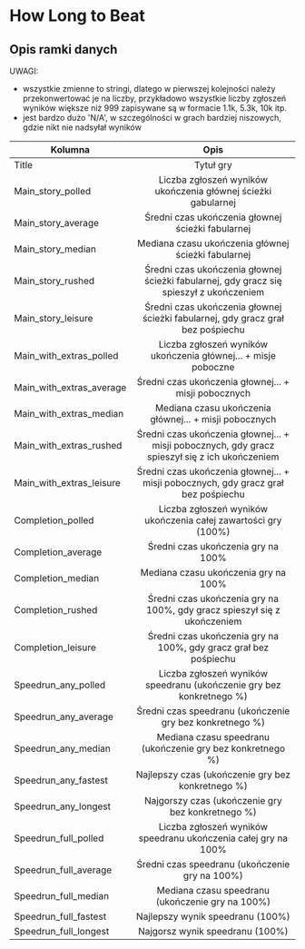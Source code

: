 # How Long to Beat
## Opis ramki danych

UWAGI:
- wszystkie zmienne to stringi, dlatego w pierwszej kolejności należy przekonwertować je na liczby, przykładowo wszystkie liczby zgłoszeń wyników większe niż 999 zapisywane są w formacie 1.1k, 5.3k, 10k itp.
- jest bardzo dużo 'N/A', w szczególności w grach bardziej niszowych, gdzie nikt nie nadsyłał wyników


| Kolumna| Opis |
|--------|:-----:|
| Title | Tytuł gry |
| Main_story_polled | Liczba zgłoszeń wyników ukończenia głównej ścieżki gabularnej|
| Main_story_average | Średni czas ukończenia głownej ścieżki fabularnej |
| Main_story_median | Mediana czasu ukończenia głównej ścieżki fabularnej|
| Main_story_rushed | Średni czas ukończenia głownej ścieżki fabularnej, gdy gracz się spieszył z ukończeniem|
| Main_story_leisure | Średni czas ukończenia głownej ścieżki fabularnej, gdy gracz grał bez pośpiechu |
| Main_with_extras_polled |  Liczba zgłoszeń wyników ukończenia głównej... + misje poboczne |
| Main_with_extras_average | Średni czas ukończenia głownej... + misji pobocznych |
| Main_with_extras_median | Mediana czasu ukończenia głównej... + misji pobocznych |
| Main_with_extras_rushed | Średni czas ukończenia głownej... + misji pobocznych, gdy gracz spieszył się z ich ukończeniem | 
| Main_with_extras_leisure | Średni czas ukończenia głownej... + misji pobocznych, gdy gracz grał bez pośpiechu |
| Completion_polled | Liczba zgłoszeń wyników ukończenia całej zawartości gry (100%) |
| Completion_average | Średni czas ukończenia gry na 100% |
| Completion_median | Mediana czasu ukończenia gry na 100% |
| Completion_rushed | Średni czas ukończenia gry na 100%, gdy gracz spieszył się z ukończeniem |
| Completion_leisure | Średni czas ukończenia gry na 100%, gdy gracz grał bez pośpiechu |
| Speedrun_any_polled | Liczba zgłoszeń wyników speedranu (ukończenie gry bez konkretnego %) |
| Speedrun_any_average | Średni czas speedranu (ukończenie gry bez konkretnego %) |
| Speedrun_any_median | Mediana czasu speedranu (ukończenie gry bez konkretnego %) |
| Speedrun_any_fastest | Najlepszy czas (ukończenie gry bez konkretnego %) |
| Speedrun_any_longest | Najgorszy czas (ukończenie gry bez konkretnego %) |
| Speedrun_full_polled | Liczba zgłoszeń wyników speedranu ukończenia całej gry na 100% |
| Speedrun_full_average | Średni czas speedranu (ukończenie gry na 100%) |
| Speedrun_full_median | Mediana czasu speedranu (ukończenie gry na 100%) |
| Speedrun_full_fastest | Najlepszy wynik speedranu (100%) |
| Speedrun_full_longest | Najgorsz wynik speedranu (100%) |